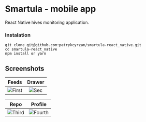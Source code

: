 # Smartula - mobile app

React Native hives monitoring application.

### Instalation

```shell
git clone git@github.com:patrykcyrzan/smartula-react_native.git
cd smartula-react_native
npm install or yarn
```


## Screenshots

| Feeds | Drawer |
|:-:|:-:|
| ![First](/.github/assets/ps1.jpg?raw=true) | ![Sec](/.github/assets/ps2.jpg?raw=true) |

| Repo | Profile |
|:-:|:-:|
| ![Third](/.github/assets/ps3.jpg?raw=true) | ![Fourth](/.github/assets/ps4.jpg?raw=true) |
